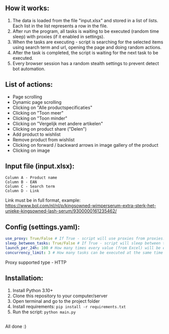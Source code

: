 ## How it works:

1) The data is loaded from the file "input.xlsx" and stored in a list of lists. Each list in the list represents a row in the file.
2) After run the program, all tasks is waiting to be executed (random time sleep) with proxies (if it enabled in settings). 
3) When the tasks are executing - script is searching for the selected items using search term and url, opening the page and doing random actions. 
4) After the task is completed, the script is waiting for the next task to be executed.
5) Every browser session has a random stealth settings to prevent detect bot automation.


## List of actions:
* Page scrolling
* Dynamic page scrolling
* Clicking on "Alle productspecificaties"
* Clicking on "Toon meer"
* Clicking on "Toon minder"
* Clicking on "Vergelijk met andere artikelen"
* Clicking on product share ("Delen")
* Add product to wishlist
* Remove product from wishlist
* Clicking on forward / backward arrows in image gallery of the product
* Clicking on image


## Input file (input.xlsx):
~~~text
Column A - Product name
Column B - EAN
Column C - Search term
Column D - Link
~~~
Link must be in full format, example: https://www.bol.com/nl/nl/p/kingsowned-wimperserum-extra-sterk-het-unieke-kingsowned-lash-serum/9300000161235462/


## Config (settings.yaml):
~~~yaml
use_proxy: True/False # If True - script will use proxies from proxies.txt file, format "ip:port:user:pass"
sleep_between_tasks: True/False # If True - script will sleep between tasks 
launch_per_24h: 100 # How many times every value (from Excel) will be executed per 24 hours
concurrency_limit: 3 # How many tasks can be executed at the same time (Threads)
~~~
Proxy supported type - HTTP


## Installation:
1) Install Python 3.10+
2) Clone this repository to your computer/server
3) Open terminal and go to the project folder
4) Install requirements: `pip install -r requirements.txt`
5) Run the script: `python main.py`

##
All done :)